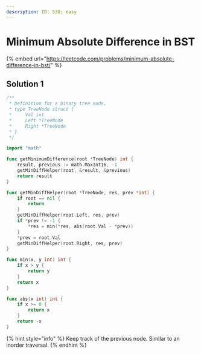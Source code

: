 ```yaml
---
description: ID: 530; easy
---
```

# Minimum Absolute Difference in BST

{% embed url="https://leetcode.com/problems/minimum-absolute-difference-in-bst/" %}

## Solution 1

```go
/**
 * Definition for a binary tree node.
 * type TreeNode struct {
 *     Val int
 *     Left *TreeNode
 *     Right *TreeNode
 * }
 */

import "math"

func getMinimumDifference(root *TreeNode) int {
    result, previous := math.MaxInt16, -1
    getMinDiffHelper(root, &result, &previous)
    return result
}

func getMinDiffHelper(root *TreeNode, res, prev *int) {
    if root == nil {
        return
    }
    getMinDiffHelper(root.Left, res, prev)
    if *prev != -1 {
        *res = min(*res, abs(root.Val - *prev))
    }
    *prev = root.Val
    getMinDiffHelper(root.Right, res, prev)
}

func min(x, y int) int {
    if x > y {
        return y
    }
    return x
}

func abs(x int) int {
    if x >= 0 {
        return x
    }
    return -x
}
```

{% hint style="info" %}
Keep track of the previous node. Similar to an inorder traversal.
{% endhint %}
